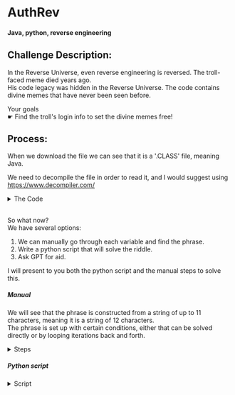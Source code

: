 # AuthRev
#### Java, python, reverse engineering
## Challenge Description:
In the Reverse Universe, even reverse engineering is reversed. The troll-faced meme died years ago. <br>
﻿His code legacy was hidden in the Reverse Universe. The code contains divine memes that have never been seen before.<br>

Your goals<br>
☛ Find the troll's login info to set the divine memes free!

## Process:
When we download the file we can see that it is a '.CLASS' file, meaning Java. <br>

We need  to decompile the file in order to read it, and I would suggest using https://www.decompiler.com/ <br>
<details> 
        <summary>The Code</summary> 
  (I would suggest viewing the code here in the 'code' tab) <br>
  public class Auth {
    public Auth() {
    }

    public static void main(String[] a) {
        String b = a[0];
        System.out.println(a(b) ? "Authorized" : "Unauthorized");
    }

    private static boolean a(String b) {
        try {
            char[] c = b.toCharArray();
            return c[0] == 'N' && c[5] < 'b' && c[6] == c[0] - 3 && c[10] == c[6] + c[11] / 11 * 3 && c[7] == c[4] + 1 && c[1] ==c[0] + 27 && c[2] > c[1] + 1 && c[3] == c[1] && c[4] == c[1] + (c[0] - 1) / 7 && c[5] > '`' && c[8] == c[7] - 3 && c[9] == c[4] && c[11] > c[0] + 31;
        } catch (RuntimeException var2) {
            return false;
        }
    }
}
    </details><br>

So what now? <br>
We have several options:
1. We can manually go through each variable and find the phrase.
2. Write a python script that will solve the riddle.
3. Ask GPT for aid.

I will present to you both the python script and the manual steps to solve this. <br>
##### Manual 
We will see that the phrase is constructed from a string of up to 11 characters, meaning it is a string of 12 characters. <br>
The phrase is set up with certain conditions, either that can be solved directly or by looping iterations back and forth. <br>
<details>
          <summary>Steps</summary>
1. First character 'N': (c[0] = 'N') (Direct, simple as that). <br>
2. Second character 'i': (c[1] = c[0] + 27) (Direct, 'N' + 27 = 'i'). <br>
3. Third character 'k': (c[2] > c[1] + 1) (Loop, 'k' > 'i' + 1). <br>
4. Fourth character 'i': (c[3] = c[1]) (Direct, 'i'). <br>
5. Fifth character 't': (c[4] = c[1] + (frac{(c[0] - 1)})/{7}) (Direct, 'i' + ('N' - 1)/7 = 't'). <br>
6. Sixth character 'a': (c[5] < 'b' && c[5] > '`') (Loop, 'a' < 'b' and 'a' > '`'). <br>
7. Seventh character 'K': (c[6] = c[0] - 3) (Direct, 'N' - 3 = 'K'). <br>
8. Eighth character 'u': (c[7] = c[4] + 1) (Direct, 't' + 1 = 'u'). <br>
9. Ninth character 'r': (c[8] = c[7] - 3) (Direct, 'u' - 3 = 'r'). <br>
10. Tenth character 't': (c[9] = c[4]) (Direct, 't'). <br>
11. Eleventh character 'i': (c[10] = c[6] + (frac{c[11]}/{11} times 3) (Loop, 'K' + ('n' / 11 * 3)). <br>
12. Twelfth character 'n': (c[11] > c[0] + 31) (Loop, 'n' > 'N' + 31). <br>
</details>  

##### Python script

<details>
  <summary>Script</summary>
    (Again, I would suggest viewing the code here in the 'code' tab): <br>
  def find_valid_string():
    #Initialize an empty character array of length 12
    c = [' '] * 12

    c[0] = 'N'  # Condition 1
    c[1] = chr(ord(c[0]) + 27)  # Condition 6
    c[3] = c[1]  # Condition 8
    c[4] = chr(ord(c[1]) + (ord(c[0]) - 1) // 7)  # Condition 9
    c[7] = chr(ord(c[4]) + 1)  # Condition 5
    c[6] = chr(ord(c[0]) - 3)  # Condition 3
    c[9] = c[4]  # Condition 12
    c[8] = chr(ord(c[7]) - 3)  # Condition 11

    #The remaining conditions have some level of dependency or ranges, so we loop to find valid values
    for c2 in range(ord(c[1]) + 2, 128):  # Condition 7, limiting to ASCII range up to 127
        c[2] = chr(c2)
        for c5 in range(ord('`') + 1, ord('b')):  # Conditions 4 and 10
            c[5] = chr(c5)
            for c11 in range(ord(c[0]) + 32, 128):  # Condition 13
                c[10] = chr((ord(c[6]) + c11 // 11 * 3) % 128)  # Condition 4 (mod 128 to stay in ASCII range)
                c[11] = chr(c11)

                # Check if the final condition is met
                if ord(c[10]) == ord(c[6]) + c11 // 11 * 3:
                    return ''.join(c)


#Run the function to find the valid string
valid_string = find_valid_string()
print("Valid string:", valid_string)
</details>
